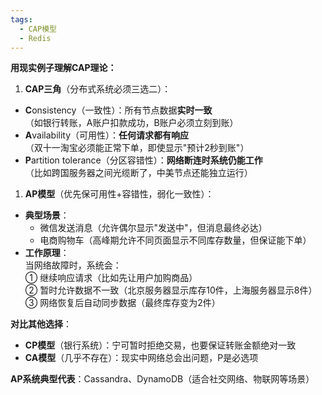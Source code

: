 ```yaml
---
tags:
  - CAP模型
  - Redis
---
```



**用现实例子理解CAP理论：**

1. **CAP三角**（分布式系统必须三选二）：

- **C**onsistency（一致性）：所有节点数据**实时一致**  
    （如银行转账，A账户扣款成功，B账户必须立刻到账）
- **A**vailability（可用性）：**任何请求都有响应**  
    （双十一淘宝必须能正常下单，即使显示"预计2秒到账"）
- **P**artition tolerance（分区容错性）：**网络断连时系统仍能工作**  
    （比如跨国服务器之间光缆断了，中美节点还能独立运行）

1. **AP模型**（优先保可用性+容错性，弱化一致性）：

- **典型场景**：
    - 微信发送消息（允许偶尔显示"发送中"，但消息最终必达）
    - 电商购物车（高峰期允许不同页面显示不同库存数量，但保证能下单）
- **工作原理**：  
    当网络故障时，系统会：  
    ① 继续响应请求（比如先让用户加购商品）  
    ② 暂时允许数据不一致（北京服务器显示库存10件，上海服务器显示8件）  
    ③ 网络恢复后自动同步数据（最终库存变为2件）

**对比其他选择**：

- **CP模型**（银行系统）：宁可暂时拒绝交易，也要保证转账金额绝对一致
- **CA模型**（几乎不存在）：现实中网络总会出问题，P是必选项

**AP系统典型代表**：Cassandra、DynamoDB（适合社交网络、物联网等场景）
